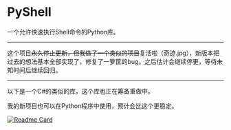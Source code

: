 # PyShell

一个允许快速执行Shell命令的Python库。

------

这个项目~~永久停止更新，但我做了一个类似的项目~~复活啦（奇迹.jpg），新版本把过去的想法基本全部实现了，修复了一箩筐的bug。之后估计会继续停更，等待未知时间后继续回归。

------

以下是一个C#的类似的库，这个库也正在筹备重做中。

我的新项目也可以在Python程序中使用，预计会比这个更稳定。

[![Readme Card](https://github-readme-stats.vercel.app/api/pin/?username=Grey-Wind&repo=ShellLibrary)](https://gitee.com/sunrise-studio/ShellLibrary)
